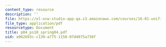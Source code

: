 ```yaml
---
content_type: resource
description: ''
file: https://ol-ocw-studio-app-qa.s3.amazonaws.com/courses/16-01-unified-engineering-i-ii-iii-iv-fall-2005-spring-2006/a962b93cc130a775115007d4075a730f_p04_ps10_spring04.pdf
file_type: application/pdf
resourcetype: Document
title: p04_ps10_spring04.pdf
uid: a962b93c-c130-a775-1150-07d4075a730f
---
```

